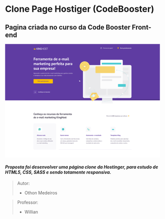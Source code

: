 # Clone Page Hostiger (CodeBooster)

## Pagina criada no curso da Code Booster Front-end 

![](https://github.com/othonsm/Clone-HostigerPage-CodeBooster/blob/main/img/page.jpeg)
#### *Proposta foi desenvolver uma página clone da Hostinger, para estudo de HTML5, CSS, SASS e sendo totamente responsiva.*


> Autor: 
> - Othon Medeiros

> Professor: 
> - Willian






